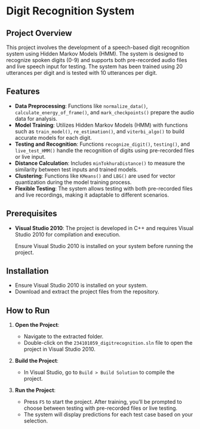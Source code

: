 # Digit Recognition System

## Project Overview

This project involves the development of a speech-based digit recognition system using Hidden Markov Models (HMM). The system is designed to recognize spoken digits (0-9) and supports both pre-recorded audio files and live speech input for testing. The system has been trained using 20 utterances per digit and is tested with 10 utterances per digit.

## Features

- **Data Preprocessing**: Functions like `normalize_data()`, `calculate_energy_of_frame()`, and `mark_checkpoints()` prepare the audio data for analysis.
- **Model Training**: Utilizes Hidden Markov Models (HMM) with functions such as `train_model()`, `re_estimation()`, and `viterbi_algo()` to build accurate models for each digit.
- **Testing and Recognition**: Functions `recognize_digit()`, `testing()`, and `live_test_HMM()` handle the recognition of digits using pre-recorded files or live input.
- **Distance Calculation**: Includes `minTokhuraDistance()` to measure the similarity between test inputs and trained models.
- **Clustering**: Functions like `KMeans()` and `LBG()` are used for vector quantization during the model training process.
- **Flexible Testing**: The system allows testing with both pre-recorded files and live recordings, making it adaptable to different scenarios.

## Prerequisites

- **Visual Studio 2010**: The project is developed in C++ and requires Visual Studio 2010 for compilation and execution.

  Ensure Visual Studio 2010 is installed on your system before running the project.


## Installation
- Ensure Visual Studio 2010 is installed on your system.
- Download and extract the project files from the repository.

## How to Run
1. **Open the Project**:
   - Navigate to the extracted folder.
   - Double-click on the `234101059_digitrecognition.sln` file to open the project in Visual Studio 2010.

2. **Build the Project**:
   - In Visual Studio, go to `Build > Build Solution` to compile the project.

3. **Run the Project**:
   - Press `F5` to start the project. After training, you’ll be prompted to choose between testing with pre-recorded files or live testing.
   - The system will display predictions for each test case based on your selection.